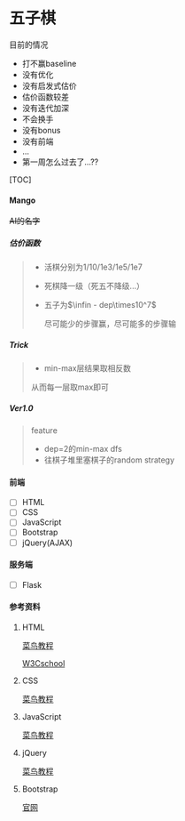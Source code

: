 # 五子棋

目前的情况
- 打不赢baseline
- 没有优化
- 没有启发式估价
- 估价函数较差
- 没有迭代加深
- 不会换手
- 没有bonus
- 没有前端
- ...
- 第一周怎么过去了...??
  
[TOC]

#### Mango

~~AI的名字~~



##### 估价函数

> - 活棋分别为1/10/1e3/1e5/1e7
>
> - 死棋降一级（死五不降级...）
>
> - 五子为$\infin - dep\times10^7$
>
>   尽可能少的步骤赢，尽可能多的步骤输
>
> 

##### Trick

>- min-max层结果取相反数
>
>  从而每一层取max即可
>
>

##### Ver1.0

> feature
>
> - dep=2的min-max dfs
> - 往棋子堆里塞棋子的random strategy





#### 前端

- [ ] HTML
- [ ] CSS
- [ ] JavaScript
- [ ] Bootstrap
- [ ] jQuery(AJAX)

#### 服务端

- [ ] Flask



#### 参考资料

1. HTML

   [菜鸟教程](https://www.runoob.com/html/html-quicklist.html)

   [W3Cschool](https://www.w3cschool.cn/html5/)

2. CSS

   [菜鸟教程](https://www.runoob.com/css3/css3-flexbox.html)

3. JavaScript

   [菜鸟教程](https://www.runoob.com/js/js-validation-api.html)

4. jQuery

   [菜鸟教程](https://www.runoob.com/jquery/jquery-ajax-load.html)

5. Bootstrap

   [官网](https://v3.bootcss.com/getting-started/#template)

